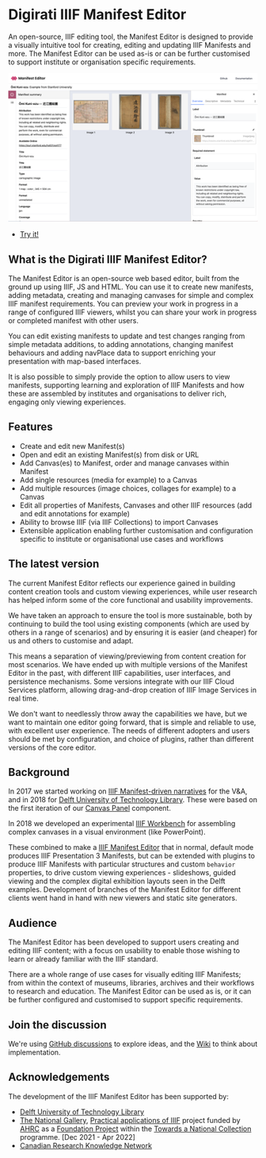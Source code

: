 # Digirati IIIF Manifest Editor

An open-source, IIIF editing tool, the Manifest Editor is designed to provide a visually intuitive tool for creating, editing and updating IIIF Manifests and more. The Manifest Editor can be used as-is or can be further customised to support institute or organisation specific requirements.

![screenshot of Manifest Editor](manifest-editor.png)

- [Try it!](https://manifest-editor-site.netlify.app/)

## What is the Digirati IIIF Manifest Editor?

The Manifest Editor is an open-source web based editor, built from the ground up using IIIF, JS and HTML. You can use it to create new manifests, adding metadata, creating and managing canvases for simple and complex IIIF manifest requirements. You can preview your work in progress in a range of configured IIIF viewers, whilst you can share your work in progress or completed manifest with other users. 

You can edit existing manifests to update and test changes ranging from simple metadata additions, to adding annotations, changing manifest behaviours and adding navPlace data to support enriching your presentation with map-based interfaces.

It is also possible to simply provide the option to allow users to view manifests, supporting learning and exploration of IIIF Manifests and how these are assembled by institutes and organisations to deliver rich, engaging only viewing experiences.

## Features

- Create and edit new Manifest(s)
- Open and edit an existing Manifest(s) from disk or URL
- Add Canvas(es) to Manifest, order and manage canvases within Manifest
- Add single resources (media for example) to a Canvas
- Add multiple resources (image choices, collages for example) to a Canvas
- Edit all properties of Manifests, Canvases and other IIIF resources (add and edit annotations for example)
- Ability to browse IIIF (via IIIF Collections) to import Canvases
- Extensible application enabling further customisation and configuration specific to institute or organisational use cases and workflows

## The latest version

The current Manifest Editor reflects our experience gained in building content creation tools and custom viewing experiences, while user research has helped inform some of the core functional and usability improvements. 

We have taken an approach to ensure the tool is more sustainable, both by continuing to build the tool using existing components (which are used by others in a range of scenarios) and by ensuring it is easier (and cheaper) for us and others to customise and adapt. 

This means a separation of viewing/previewing from content creation for most scenarios. We have ended up with multiple versions of the Manifest Editor in the past, with different IIIF capabilities, user interfaces, and persistence mechanisms. Some versions integrate with our IIIF Cloud Services platform, allowing drag-and-drop creation of IIIF Image Services in real time.

We don't want to needlessly throw away the capabilities we have, but we want to maintain one editor going forward, that is simple and reliable to use, with excellent user experience. The needs of different adopters and users should be met by configuration, and choice of plugins, rather than different versions of the core editor.


## Background

In 2017 we started working on [IIIF Manifest-driven narratives](https://medium.com/digirati-ch/reaching-into-collections-to-tell-stories-3dc32a1772af) for the V&A, and in 2018 for [Delft University of Technology Library](https://drive.google.com/file/d/1ZRXJaOYNbOD0jsOF79maKhxl5re4-2Kt/view). These were based on the first iteration of our [Canvas Panel](https://iiif-canvas-panel.netlify.app/) component.

In 2018 we developed an experimental [IIIF Workbench](https://www.youtube.com/watch?v=HHQdQ8Ti5eI&t=12s) for assembling complex canvases in a visual environment (like PowerPoint).

These combined to make a [IIIF Manifest Editor](https://www.youtube.com/watch?v=D8oA3rHbvPM) that in normal, default mode produces IIIF Presentation 3 Manifests, but can be extended with plugins to produce IIIF Manifests with particular structures and custom `behavior` properties, to drive custom viewing experiences - slideshows, guided viewing and the complex digital exhibition layouts seen in the Delft examples. Development of branches of the Manifest Editor for different clients went hand in hand with new viewers and static site generators.

## Audience

The Manifest Editor has been developed to support users creating and editing IIIF content; with a focus on usability to enable those wishing to learn or already familiar with the IIIF standard.

There are a whole range of use cases for visually editing IIIF Manifests; from within the context of museums, libraries, archives and their workflows to research and education. The Manifest Editor can be used as is, or it can be further configured and customised to support specific requirements.

## Join the discussion

We're using [GitHub discussions](https://github.com/digirati-co-uk/iiif-manifest-editor/discussions) to explore ideas, and the [Wiki](https://github.com/digirati-co-uk/iiif-manifest-editor/wiki) to think about implementation.

## Acknowledgements

The development of the IIIF Manifest Editor has been supported by:

- [Delft University of Technology Library](https://www.tudelft.nl/library)
- [The National Gallery](https://www.nationalgallery.org.uk/), [Practical applications of IIIF](https://tanc-ahrc.github.io/IIIF-TNC/) project funded by [AHRC](https://ahrc.ukri.org/) as a [Foundation Project](https://www.nationalcollection.org.uk/Foundation-Projects) within the [Towards a National Collection](https://www.nationalcollection.org.uk/) programme. [Dec 2021 - Apr 2022]
- [Canadian Research Knowledge Network](https://www.crkn-rcdr.ca/en)

